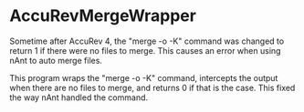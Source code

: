 # AccuRevMergeWrapper

Sometime after AccuRev 4, the "merge -o -K" command was changed to return 1 if there were no files to merge. This causes an error when using nAnt to auto merge files. 

This program wraps the "merge -o -K" command, intercepts the output when there are no files to merge, and returns 0 if that is the case. This fixed the way nAnt handled the command.
